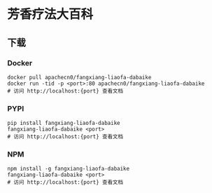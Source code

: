 # 芳香疗法大百科

## 下载

### Docker

```
docker pull apachecn0/fangxiang-liaofa-dabaike
docker run -tid -p <port>:80 apachecn0/fangxiang-liaofa-dabaike
# 访问 http://localhost:{port} 查看文档
```

### PYPI

```
pip install fangxiang-liaofa-dabaike
fangxiang-liaofa-dabaike <port>
# 访问 http://localhost:{port} 查看文档
```

### NPM

```
npm install -g fangxiang-liaofa-dabaike
fangxiang-liaofa-dabaike <port>
# 访问 http://localhost:{port} 查看文档
```